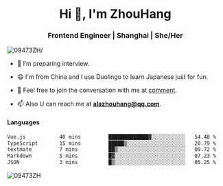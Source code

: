 <h1 align="center">Hi 👋, I'm ZhouHang</h1>

<h3 align="center">Frontend Engineer | Shanghai | She/Her</h3>
<p align="left"> <img src=https://komarev.com/ghpvc/?username=09473ZH alt=09473ZH/> </p>


- 🤔 I’m preparing interview.
  
- 😄 I'm from China and I use Duolingo to learn Japanese just for fun.
  
- 🐨 Feel free to join the conversation with me at [comment](https://github.com/09473ZH/comment/discussions).

- 📫 Also U can reach me at **alazhouhang@qq.com**.


<h4 align="left">Languages</h4>
<!--START_SECTION:waka-->

```txt
Vue.js           40 mins         █████████████▓░░░░░░░░░░░   54.48 %
TypeScript       15 mins         █████▒░░░░░░░░░░░░░░░░░░░   20.79 %
textmate         7 mins          ██▒░░░░░░░░░░░░░░░░░░░░░░   09.72 %
Markdown         5 mins          █▓░░░░░░░░░░░░░░░░░░░░░░░   07.23 %
JSON             3 mins          █▒░░░░░░░░░░░░░░░░░░░░░░░   05.25 %
```

<!--END_SECTION:waka-->

<p align="left"> <img src=https://github-readme-stats.vercel.app/api?username=09473ZH&show_icons=true alt=09473ZH /> </p>
